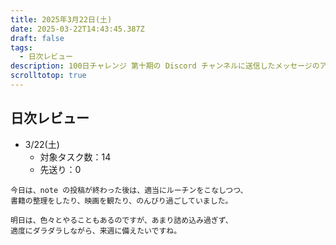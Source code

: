 ```yaml
---
title: 2025年3月22日(土)
date: 2025-03-22T14:43:45.387Z
draft: false
tags:
  - 日次レビュー
description: 100日チャレンジ 第十期の Discord チャンネルに送信したメッセージのアーカイブ
scrolltotop: true
---
```


## 日次レビュー

- 3/22(土)
  - 対象タスク数：14
  - 先送り：0

```
今日は、note の投稿が終わった後は、適当にルーチンをこなしつつ、
書籍の整理をしたり、映画を観たり、のんびり過ごしていました。

明日は、色々とやることもあるのですが、あまり詰め込み過ぎず、
適度にダラダラしながら、来週に備えたいですね。
```
